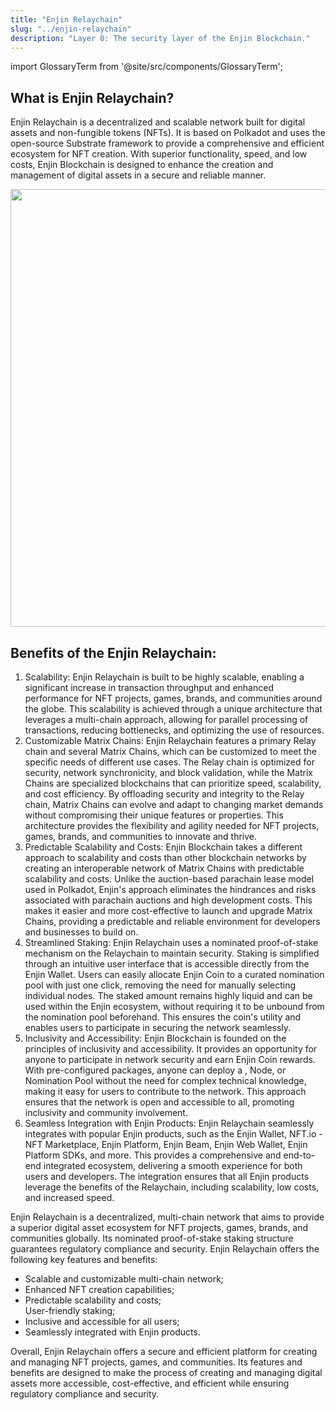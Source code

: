 ```yaml
---
title: "Enjin Relaychain"
slug: "../enjin-relaychain"
description: "Layer 0: The security layer of the Enjin Blockchain."
---
```


import GlossaryTerm from '@site/src/components/GlossaryTerm';

## What is Enjin Relaychain?

Enjin Relaychain is a decentralized and scalable network built for digital assets and non-fungible tokens (NFTs). It is based on Polkadot and uses the open-source Substrate framework to provide a comprehensive and efficient ecosystem for NFT creation. With superior functionality, speed, and low costs, Enjin Blockchain is designed to enhance the creation and management of digital assets in a secure and reliable manner.

<p align="center">
  <img src={require('./img/19.webp').default} width="700" />
</p>

## Benefits of the Enjin Relaychain:

1. Scalability: Enjin Relaychain is built to be highly scalable, enabling a significant increase in transaction throughput and enhanced performance for NFT projects, games, brands, and communities around the globe. This scalability is achieved through a unique architecture that leverages a multi-chain approach, allowing for parallel processing of transactions, reducing bottlenecks, and optimizing the use of resources.
2. Customizable Matrix Chains: Enjin Relaychain features a primary Relay chain and several Matrix Chains, which can be customized to meet the specific needs of different use cases. The Relay chain is optimized for security, network synchronicity, and block validation, while the Matrix Chains are specialized blockchains that can prioritize speed, scalability, and cost efficiency. By offloading security and integrity to the Relay chain, Matrix Chains can evolve and adapt to changing market demands without compromising their unique features or properties. This architecture provides the flexibility and agility needed for NFT projects, games, brands, and communities to innovate and thrive.
3. Predictable Scalability and Costs: Enjin Blockchain takes a different approach to scalability and costs than other blockchain networks by creating an interoperable network of Matrix Chains with predictable scalability and costs. Unlike the auction-based parachain lease model used in Polkadot, Enjin's approach eliminates the hindrances and risks associated with parachain auctions and high development costs. This makes it easier and more cost-effective to launch and upgrade Matrix Chains, providing a predictable and reliable environment for developers and businesses to build on.
4. Streamlined Staking: Enjin Relaychain uses a nominated proof-of-stake mechanism on the Relaychain to maintain security. Staking is simplified through an intuitive user interface that is accessible directly from the Enjin Wallet. Users can easily allocate Enjin Coin to a curated nomination pool with just one click, removing the need for manually selecting individual nodes. The staked amount remains highly liquid and can be used within the Enjin ecosystem, without requiring it to be unbound from the nomination pool beforehand. This ensures the coin's utility and enables users to participate in securing the network seamlessly.
5. Inclusivity and Accessibility: Enjin Blockchain is founded on the principles of inclusivity and accessibility. It provides an opportunity for anyone to participate in network security and earn Enjin Coin rewards. With pre-configured packages, anyone can deploy a <GlossaryTerm id="validator_node" />, <GlossaryTerm id="collator" /> Node, or Nomination Pool without the need for complex technical knowledge, making it easy for users to contribute to the network. This approach ensures that the network is open and accessible to all, promoting inclusivity and community involvement.
6. Seamless Integration with Enjin Products: Enjin Relaychain seamlessly integrates with popular Enjin products, such as the Enjin Wallet, NFT.io - NFT Marketplace, Enjin Platform, Enjin Beam, Enjin Web Wallet, Enjin Platform SDKs, and more. This provides a comprehensive and end-to-end integrated ecosystem, delivering a smooth experience for both users and developers. The integration ensures that all Enjin products leverage the benefits of the Relaychain, including scalability, low costs, and increased speed.

Enjin Relaychain is a decentralized, multi-chain network that aims to provide a superior digital asset ecosystem for NFT projects, games, brands, and communities globally. Its nominated proof-of-stake staking structure guarantees regulatory compliance and security. Enjin Relaychain offers the following key features and benefits:

- Scalable and customizable multi-chain network;
- Enhanced NFT creation capabilities;
- Predictable scalability and costs;  
  User-friendly staking;
- Inclusive and accessible for all users;
- Seamlessly integrated with Enjin products.

Overall, Enjin Relaychain offers a secure and efficient platform for creating and managing NFT projects, games, and communities. Its features and benefits are designed to make the process of creating and managing digital assets more accessible, cost-effective, and efficient while ensuring regulatory compliance and security.
